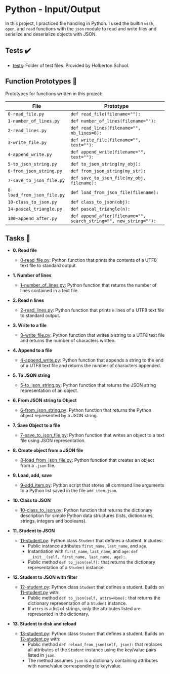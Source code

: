 # Python - Input/Output

In this project, I practiced file handling in Python. I used the builtin `with`,
`open`, and `read` functions with the `json` module to read and write files and
serialize and deserialize objects with JSON.

## Tests :heavy_check_mark:

* [tests](./tests): Folder of test files. Provided by Holberton School.

## Function Prototypes :floppy_disk:

Prototypes for functions written in this project:

| File        | Prototype               |
| ----------- | ----------------------- |
| `0-read_file.py` | `def read_file(filename=""):` |
| `1-number_of_lines.py` | `def number_of_lines(filename=""):` |
| `2-read_lines.py` | `def read_lines(filename="", nb_lines=0):` |
| `3-write_file.py` | `def write_file(filename="", text=""):` |
| `4-append_write.py` | `def append_write(filename="", text=""):` |
| `5-to_json_string.py` | `def to_json_string(my_obj):` |
| `6-from_json_string.py` | `def from_json_string(my_str):` |
| `7-save_to_json_file.py` | `def save_to_json_file(my_obj, filename):` |
| `8-load_from_json_file.py` | `def load_from_json_file(filename):` |
| `10-class_to_json.py` | `def class_to_json(obj):` |
| `14-pascal_triangle.py` | `def pascal_triangle(n):` |
| `100-append_after.py` | `def append_after(filename="", search_string="", new_string=""):` |

## Tasks :page_with_curl:

* **0. Read file**
  * [0-read_file.py](./0-read_file.py): Python function that prints the contents of a UTF8 text
  file to standard output.

* **1. Number of lines**
  * [1-number_of_lines.py](./1-number_of_lines.py): Python function that returns the number of lines
  contained in a text file.

* **2. Read n lines**
  * [2-read_lines.py](./2-read_lines.py): Python function that prints `n` lines of a UTF8 text
  file to standard output.

* **3. Write to a file**
  * [3-write_file.py](./3-write_file.py): Python function that writes a string to a UTF8 text
  file and returns the number of characters written.

* **4. Append to a file**
  * [4-append_write.py](./4-append_write.py): Python function that appends a string to the end of a
  UTF8 text file and returns the number of characters appended.

* **5. To JSON string**
  * [5-to_json_string.py](./5-to_json_string.py): Python function that returns the JSON string
  representation of an object.

* **6. From JSON string to Object**
  * [6-from_json_string.py](./6-from_json_string.py): Python function that returns the Python object
  represented by a JSON string.

* **7. Save Object to a file**
  * [7-save_to_json_file.py](./7-save_to_json_file.py): Python function that writes an object to a text
  file using JSON representation.

* **8. Create object from a JSON file**
  * [8-load_from_json_file.py](./8-load_from_json_file.py): Python function that creates an object from a
  `.json` file.

* **9. Load, add, save**
  * [9-add_item.py](./9-add_item.py): Python script that stores all command line arguments to a
  Python list saved in the file `add_item.json`.

* **10. Class to JSON**
  * [10-class_to_json.py](./10-class_to_json.py): Python function that returns the dictionary
  description for simple Python data structures (lists, dictionaries, strings,
  integers and booleans).

* **11. Student to JSON**
  * [11-student.py](./11-student.py): Python class `Student` that defines a student. Includes:
    * Public instance attributes `first_name`, `last_name`, and `age`.
    * Instantiation with `first_name`, `last_name`, and `age`:
    `def __init__(self, first_name, last_name, age):`.
    * Public method `def to_json(self):` that returns the dictionary
    representation of a `Student` instance.

* **12. Student to JSON with filter**
  * [12-student.py](./12-student.py): Python class `Student` that defines a student. Builds on
  [11-student.py](./11-student.py) with:
    * Public method `def to_json(self, attrs=None):` that returns the
    dictionary representation of a `Student` instance.
    * If `attrs` is a list of strings, only the attributes listed are
    represented in the dictionary.

* **13. Student to disk and reload**
  * [13-student.py](./13-student.py): Python class `Student` that defines a student. Builds on
  [12-student.py](./12-student.py) with:
    * Public method `def reload_from_json(self, json):` that replaces all
    attributes of the `Student` instance using the key/value pairs listed in `json`.
    * The method assumes `json` is a dictionary containing attributes with
    name/value corresponding to key/value.

